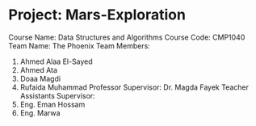 # Project: Mars-Exploration
Course Name: Data Structures and Algorithms
Course Code: CMP1040
Team Name: The Phoenix
Team Members:
1. Ahmed Alaa El-Sayed
2. Ahmed Ata
3. Doaa Magdi
4. Rufaida Muhammad
Professor Supervisor: Dr. Magda Fayek
Teacher Assistants Supervisor:
1. Eng. Eman Hossam
2. Eng. Marwa
